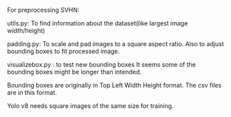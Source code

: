 For preprocessing SVHN:

utils.py: To find information about the dataset(like largest image width/height)

padding.py: To scale and pad images to a square aspect ratio. Also to adjust bounding boxes to fit processed image. 

visualizebox.py : to test new bounding boxes It seems some of the bounding boxes might be longer than intended.


Bounding boxes are originally in Top Left Width Height format. The csv files are in this format. 

Yolo v8 needs square images of the same size for training.
